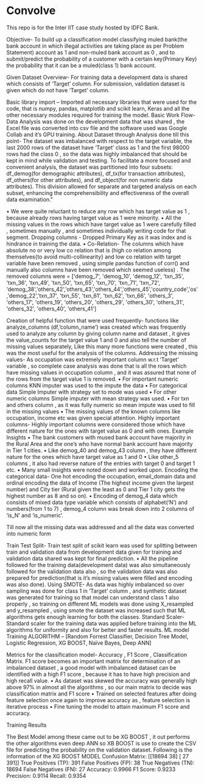 # Convolve
This repo is for the Inter IIT case study hosted by IDFC Bank.

Objective- To build up a classification model classifying muled bank(the bank account in which illegal activities are taking place as per Problem Statement) account as 1 and non-muled bank account as 0 , and to submit/predict the probability of a customer with a certain key(Primary Key) the probability that it can be a muled(class 1) bank account.

Given Dataset Overview- For training data a development data is shared which consists of ‘Target’ column.
For submission, validation dataset is given which do not have ‘Target’ column. 

Basic library import – Imported all necessary libraries that were used for the code, that is numpy, pandas, matplotlib and scikit learn, Keras and all the other necessary modules required for training the model.
Basic Work Flow-  Data Analysis was done on the development data that was shared , the Excel file was converted into csv file and the software used was Google Collab and it’s GPU training.
About Dataset through Analysis done till this point- The dataset was imbalanced with respect to the target variable, the last 2000 rows of the dataset have ‘Target’ class as 1 and the first 98000 rows had the class 0 , so the data was highly imbalanced that should be kept in mind while validation and testing. 
To facilitate a more focused and convenient analysis, the dataset was partitioned into four subsets: df_demog(for demographic attributes), df_tx(for transaction attributes), df_others(for other attributes), and df_object(for non numeric data attributes). This division allowed for separate and targeted analysis on each subset, enhancing the comprehensibility and effectiveness of the overall data examination."              
  
•	We were quite reluctant to reduce any row which has target value as 1 , because already rows having target value as 1 were minority.
•	All the missing values in the rows which have target value as 1 were carefully filled , sometimes manually , and sometimes individually writing code for that segment. 
Dropping columns - Dropped Primary Key as it was index and is hindrance in training the data. 
•	Co-Relation- The columns which have absolute no or very low co relation that is (high co relation among themselves{to avoid multi-collinearity} and low co relation with target variable have been removed , using simple pandas function of corr() and manually also columns have been removed which seemed useless) .
The removed columns were = ['demog_7', 'demog_10', 'demog_12', 'txn_35', 'txn_36', 'txn_49', 'txn_50', 'txn_65', 'txn_70', 'txn_71', 'txn_72', 'demog_38','others_42','others_43','others_44','others_45','country_code','os','demog_22','txn_37', 'txn_55', 'txn_61', 'txn_62', 'txn_66', 'others_3', 'others_17', 'others_19', 'others_20', 'others_29', 'others_30', 'others_31', 'others_32', 'others_40', 'others_41']

Creation of helpful function that were used frequently- functions like analyze_columns (df,’column_name’) was created which was frequently used to analyze any column by giving column name and dataset , it gives the value_counts for the target value 1 and 0 and also tell the number of missing values separately, Like this many more functions were created , this was the most useful for the analysis of the columns. 
Addressing the missing values- As occupation was extremely important column w.r.t ‘Target’ variable , so complete case analysis was done that is all the rows which have missing values in  occupation column , and it was assured that none of the rows from the target value 1 is removed.
•	For important numeric columns KNN imputer was used to the impute the data 
•	For categorical data Simple Imputer with strategy set to mode was used 
•	For other numeric columns Simple imputer with mean strategy was used.
•	For txn and others column , as it was fully numeric so mean impute was used to fill in the missing values
•	The missing values of the known columns like occupation, income etc was given special attention.
Highly important columns- Highly important columns were considered those which have different nature for the ones with target value as 0 and with ones.
Example Insights
•	The bank customers with mused bank account have majority in the Rural Area and the one’s who have normal bank account have majority in Tier 1 cities.
•	Like demog_40 and demog_43 column , they have different nature for the ones which have target value as 1 and 0
•	Like other_5 columns , it also had reverse nature of the entries with target 0 and target 1 etc.
•	Many small insights were noted down and worked upon.
Encoding the categorical data- One hot encoding the occupation, email_domain data and ordinal encoding the data of Income (The highest income given the largest number) and City tier (Rural given the least as 0 and Tier 1 city gets the highest number as 8 and so on).
•	Encoding of demog_4 data which consists of mixed data type variable which consists of alphabet(‘N’) and numbers(from 1 to 7) , demog_4 column was break down into 2 columns of ‘is_N’ and ‘is_numeric’.

Till now all the missing data was addressed and all the data was converted into numeric form 

Train Test Split- Train test split of scikit learn was used for splitting between train and validation data from development data given for training and validation data shared was kept for final prediction.
•	All the pipeline followed for the training data(development data) was also simultaneously followed for the validation data also , so the validation data was also prepared for prediction(that is it’s missing values were filled and encoding was also done).
Using SMOTE- As data was highly imbalanced so over sampling was done for class 1 in ‘Target’ column , and synthetic dataset was generated for training so that model can understand class 1 also properly , so training on different ML models was done using X_resampled and y_resampled , using smote the dataset was increased such that ML algorithms gets enough learning for both the classes.
Standard Scaler- Standard scaler for the training data was applied before training into the ML algorithms for uniformity and also for better and faster results.
ML model Training ALGORITHM – [Random Forrest Classifier, Decision Tree Model, Logistic Regression, XG BOOST, Naïve Bayes, Deep ANN]

Metrics for the classification model- Accuracy , F1 Score , Classification Matrix. F1 score becomes an important matrix for determination of an imbalanced dataset , a good model with imbalanced dataset can be identified with a high F1 score , because it has to have high precision and high recall value.
•	As dataset was skewed the accuracy was generally high above 97% in almost all the algorithms , so our main matrix to decide was classification matrix and F1 score
•	Trained on selected features after doing feature selection once again to improve accuracy as , feature selection is iterative process
•	Fine tuning the model to attain maximum F1 score and accuracy.


Training Results
 
The Best Model among these came out to be XG BOOST , it out performs the other algorithms even deep ANN so XB BOOST is use to create the CSV file for predicting the probability on the validation dataset.
Following is the information of the XG BOOST MODEL
Confusion Matrix:
[[18694    38]
[   27   391]]
True Positives (TP): 391
False Positives (FP): 38
True Negatives (TN): 18694
False Negatives (FN): 27
Accuracy: 0.9966
F1 Score: 0.9233
Precision: 0.9114
Recall: 0.9354
